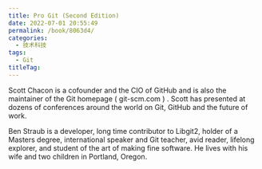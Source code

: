 ```yaml
---
title: Pro Git (Second Edition)
date: 2022-07-01 20:55:49
permalink: /book/8063d4/
categories: 
  - 技术科技
tags: 
  - Git
titleTag: 
---
```


Scott Chacon is a cofounder and the CIO of GitHub and is also the maintainer of the Git homepage ( git-scm.com ) . Scott has presented at dozens of conferences around the world on Git, GitHub and the future of work.

Ben Straub is a developer, long time contributor to Libgit2, holder of a Masters degree, international speaker and Git teacher, avid reader, lifelong explorer, and student of the art of making fine software. He lives with his wife and two children in Portland, Oregon.


<!-- more -->

<BookShelf
album="https://cdn.jsdelivr.net/gh/jonsam-ng/image-hosting@master/oxygen-space/image.599mkigs87o0.webp"
title="Pro Git (Second Edition)"
author="Scott Chacon / Ben Straub"
intro=""
:tags="['Git']"
publisher="Apress"
lang="英文"
:pages="350"
link="https://www.aliyundrive.com/s/bAi5S2bUC65"
douban="https://book.douban.com/subject/26208470/"
/>
